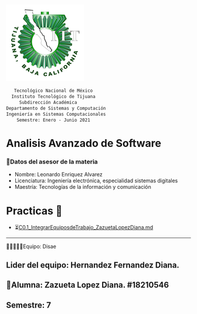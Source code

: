 ![](https://github.com/ZazuetaDiana/Analisis-Avanzado-de-Software./blob/main/Imagenes/logo_ITT1.png)

       Tecnológico Nacional de México
      Instituto Tecnológico de Tijuana
         Subdirección Académica
    Departamento de Sistemas y Computación
    Ingeniería en Sistemas Computacionales
        Semestre: Enero - Junio 2021
 
# Analisis Avanzado de Software
### 👔Datos del asesor de la materia

- Nombre: Leonardo Enriquez Alvarez
- Licenciatura: Ingeniería electrónica, especialidad sistemas digitales
- Maestría: Tecnologías de la información y comunicación

# Practicas 📝

  - ⏳[C0.1_IntegrarEquiposdeTrabajo_ZazuetaLopezDiana.md](U1/C0.1_IntegrarEquiposdeTrabajo_ZazuetaLopezDiana.md)
----
 👩👩🏼👦👦Equipo: Disae
 
 Lider del equipo: Hernandez Fernandez Diana.
----

## 📝Alumna: Zazueta Lopez Diana.   #18210546
Semestre: 7
-----

